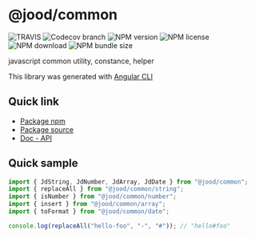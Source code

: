 # @jood/common

![TRAVIS](https://img.shields.io/travis/com/molgga/jood-common/master.svg?style=flat-square)
![Codecov branch](https://img.shields.io/codecov/c/github/molgga/jood-common/master?style=flat-square)
![NPM version](https://img.shields.io/npm/v/@jood/common.svg?_v=2&style=flat-square)
![NPM license](https://img.shields.io/npm/l/@jood/common?_v=2&style=flat-square)
![NPM download](https://img.shields.io/npm/dt/@jood/common?_v=2&style=flat-square)
![NPM bundle size](https://img.shields.io/bundlephobia/min/@jood/common?_v=2&style=flat-square)

javascript common utility, constance, helper

This library was generated with [Angular CLI](https://github.com/angular/angular-cli)

## Quick link

- [Package npm](https://www.npmjs.com/package/@jood/common)
- [Package source](https://github.com/molgga/jood-common/tree/master/projects/packages)
- [Doc - API](https://molgga.github.io/jood-common)

## Quick sample

```typescript
import { JdString, JdNumber, JdArray, JdDate } from "@jood/common";
import { replaceAll } from "@jood/common/string";
import { isNumber } from "@jood/common/number";
import { insert } from "@jood/common/array";
import { toFormat } from "@jood/common/date";

console.log(replaceAll("hello-foo", "-", "#")); // "hello#foo"
```
